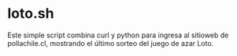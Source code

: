 # loto.sh
Este simple script combina curl y python para ingresa al sitioweb de pollachile.cl, mostrando el último sorteo del juego de azar Loto.
